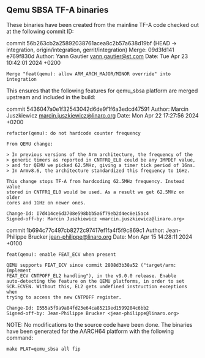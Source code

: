 Qemu SBSA TF-A binaries
-----------------------

These binaries have been created from the mainline TF-A
code checked out at the following commit ID:

commit 56b263cb2a25892038761acea8c2b57a638d19bf (HEAD -> integration, origin/integration, gerrit/integration)
Merge: 09d3fd141 e769f830d
Author: Yann Gautier <yann.gautier@st.com>
Date:   Tue Apr 23 10:42:01 2024 +0200

    Merge "feat(qemu): allow ARM_ARCH_MAJOR/MINOR override" into integration


This ensures that the following features for qemu_sbsa platform are
merged upstream and included in the build:

commit 5436047a0e1f32543042d6de9f1f6a3edcd47591
Author: Marcin Juszkiewicz <marcin.juszkiewicz@linaro.org>
Date:   Mon Apr 22 17:27:56 2024 +0200

    refactor(qemu): do not hardcode counter frequency

    From QEMU change:

    > In previous versions of the Arm architecture, the frequency of the
    > generic timers as reported in CNTFRQ_EL0 could be any IMPDEF value,
    > and for QEMU we picked 62.5MHz, giving a timer tick period of 16ns.
    > In Armv8.6, the architecture standardized this frequency to 1GHz.

    This change stops TF-A from hardcoding 62.5MHz frequency. Instead value
    stored in CNTFRQ_EL0 would be used. As a result we get 62.5MHz on older
    cores and 1GHz on newer ones.

    Change-Id: I7d414ce6d3708e598bbb5a6f79eb2d4ec8e15ac4
    Signed-off-by: Marcin Juszkiewicz <marcin.juszkiewicz@linaro.org>

commit 1b694c77c497cb8272c97417ef1fa4f5f9c869c1
Author: Jean-Philippe Brucker <jean-philippe@linaro.org>
Date:   Mon Apr 15 14:28:11 2024 +0100

    feat(qemu): enable FEAT_ECV when present

    QEMU supports FEAT_ECV since commit 2808d3b38a52 ("target/arm: Implement
    FEAT_ECV CNTPOFF_EL2 handling"), in the v9.0.0 release. Enable
    auto-detecting the feature on the QEMU platforms, in order to set
    SCR.ECVEN. Without this, EL2 gets undefined instruction exceptions when
    trying to access the new CNTPOFF register.

    Change-Id: I555a5f9a9a84fd23e64ca85219ed1599204c6bb2
    Signed-off-by: Jean-Philippe Brucker <jean-philippe@linaro.org>


NOTE: No modifications to the source code have been done.
      The binaries have been generated for the AARCH64 platform
      with the following command:

	make PLAT=qemu_sbsa all fip

